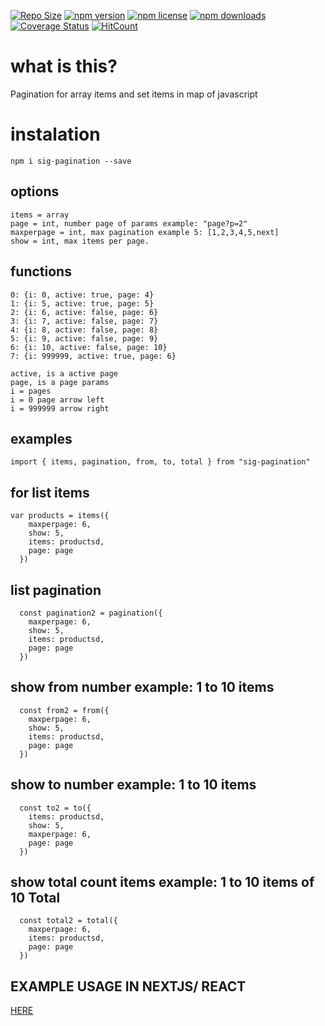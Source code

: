 [![Repo Size](https://img.shields.io/github/repo-size/nicknickolasm4/sig-pagination)](https://github.com/nicknickolasm4/sig-pagination)
[![npm version](https://img.shields.io/npm/v/sig-pagination.svg)](https://npmjs.org/package/sig-pagination)
[![npm license](https://img.shields.io/npm/l/sig-pagination.svg)](https://npmjs.org/package/sig-pagination)
[![npm downloads](https://img.shields.io/npm/dm/sig-pagination)](https://npmjs.org/package/sig-pagination)
[![Coverage Status](https://badgen.net/coveralls/c/github/nicknickolasm4/sig-pagination/master)](https://coveralls.io/github/nicknickolasm4/sig-pagination?branch=master)
[![HitCount](https://hits.dwyl.com/nicknickolasm4/sig-pagination.svg)](https://github.com/nicknickolasm4/sig-pagination)







# what is this?

Pagination for array items and set items in map of javascript
<br/>


# instalation

`npm i sig-pagination --save`


## options
```
items = array
page = int, number page of params example: "page?p=2"
maxperpage = int, max pagination example 5: [1,2,3,4,5,next]
show = int, max items per page.
```
## functions
```pagination return:
0: {i: 0, active: true, page: 4}
1: {i: 5, active: true, page: 5}
2: {i: 6, active: false, page: 6}
3: {i: 7, active: false, page: 7}
4: {i: 8, active: false, page: 8}
5: {i: 9, active: false, page: 9}
6: {i: 10, active: false, page: 10}
7: {i: 999999, active: true, page: 6}

active, is a active page
page, is a page params
i = pages
i = 0 page arrow left
i = 999999 arrow right
```
## examples
```  
import { items, pagination, from, to, total } from "sig-pagination"
```
## for list items
    var products = items({
        maxperpage: 6,
        show: 5,
        items: productsd,
        page: page
      })
## list pagination
      const pagination2 = pagination({
        maxperpage: 6,
        show: 5,
        items: productsd,
        page: page
      })
## show from number example: 1 to 10 items

      const from2 = from({
        maxperpage: 6,
        show: 5,
        items: productsd,
        page: page
      })
## show to number example: 1 to 10 items

      const to2 = to({
        items: productsd,
        show: 5,
        maxperpage: 6,
        page: page
      })
## show total count items example: 1 to 10 items of 10 Total

      const total2 = total({
        maxperpage: 6,
        items: productsd,
        page: page
      })


## EXAMPLE USAGE IN NEXTJS/ REACT

[HERE](example.js)<br>
 
